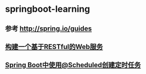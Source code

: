 # springboot-learning

## 参考 http://spring.io/guides


## [构建一个基于RESTful的Web服务](http://spring.io/guides/gs/rest-service/)
## [Spring Boot中使用@Scheduled创建定时任务](https://spring.io/guides/gs/scheduling-tasks/)
